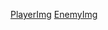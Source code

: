 
[PlayerImg](https://pixabay.com/en/cat-young-animal-curious-wildcat-2083492/)
[EnemyImg](https://pixabay.com/en/adorable-dog-pet-animal-canine-1869167/)
